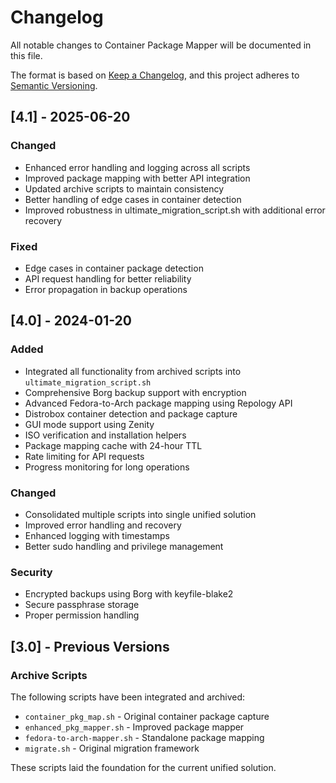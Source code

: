 # Changelog

All notable changes to Container Package Mapper will be documented in this file.

The format is based on [Keep a Changelog](https://keepachangelog.com/en/1.0.0/),
and this project adheres to [Semantic Versioning](https://semver.org/spec/v2.0.0.html).

## [4.1] - 2025-06-20

### Changed
- Enhanced error handling and logging across all scripts
- Improved package mapping with better API integration
- Updated archive scripts to maintain consistency
- Better handling of edge cases in container detection
- Improved robustness in ultimate_migration_script.sh with additional error recovery

### Fixed
- Edge cases in container package detection
- API request handling for better reliability
- Error propagation in backup operations

## [4.0] - 2024-01-20

### Added
- Integrated all functionality from archived scripts into `ultimate_migration_script.sh`
- Comprehensive Borg backup support with encryption
- Advanced Fedora-to-Arch package mapping using Repology API
- Distrobox container detection and package capture
- GUI mode support using Zenity
- ISO verification and installation helpers
- Package mapping cache with 24-hour TTL
- Rate limiting for API requests
- Progress monitoring for long operations

### Changed
- Consolidated multiple scripts into single unified solution
- Improved error handling and recovery
- Enhanced logging with timestamps
- Better sudo handling and privilege management

### Security
- Encrypted backups using Borg with keyfile-blake2
- Secure passphrase storage
- Proper permission handling

## [3.0] - Previous Versions

### Archive Scripts
The following scripts have been integrated and archived:
- `container_pkg_map.sh` - Original container package capture
- `enhanced_pkg_mapper.sh` - Improved package mapper
- `fedora-to-arch-mapper.sh` - Standalone package mapping
- `migrate.sh` - Original migration framework

These scripts laid the foundation for the current unified solution.